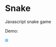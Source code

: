 # Snake
Javascript snake game


Demo:


<img src="https://github.com/meitarc/Snake/blob/master/screenshot.png" style="width: 10px;"></img>

